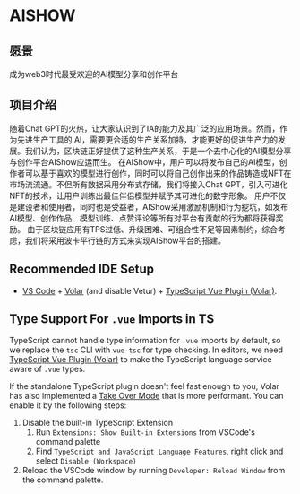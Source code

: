 # AISHOW 

## 愿景

成为web3时代最受欢迎的Ai模型分享和创作平台

## 项目介绍

随着Chat GPT的火热，让大家认识到了IA的能力及其广泛的应用场景。然而，作为先进生产工具的 AI，需要更合适的生产关系加持，才能更好的促进生产力的发展。我们认为，区块链正好提供了这种生产关系，于是一个去中心化的AI模型分享与创作平台AIShow应运而生。
在AIShow中，用户可以将发布自己的AI模型，创作者可以基于喜欢的模型进行创作，同时可以将自己创作出来的作品铸造成NFT在市场流流通。不但所有数据采用分布式存储，我们将接入Chat GPT，引入可进化NFT的技术，让用户训练出最佳伴侣模型并赋予其可进化的数字形象。
用户不仅是建设者和使用者，同时也是受益者，AIShow采用激励机制和行为挖坑，如发布AI模型、创作作品、模型训练、点赞评论等所有对平台有贡献的行为都将获得奖励。
由于区块链应用有TPS过低、升级困难、可组合性不足等因素制约，综合考虑，我们将采用波卡平行链的方式来实现AIShow平台的搭建。

## Recommended IDE Setup

- [VS Code](https://code.visualstudio.com/) + [Volar](https://marketplace.visualstudio.com/items?itemName=Vue.volar) (and disable Vetur) + [TypeScript Vue Plugin (Volar)](https://marketplace.visualstudio.com/items?itemName=Vue.vscode-typescript-vue-plugin).

## Type Support For `.vue` Imports in TS

TypeScript cannot handle type information for `.vue` imports by default, so we replace the `tsc` CLI with `vue-tsc` for type checking. In editors, we need [TypeScript Vue Plugin (Volar)](https://marketplace.visualstudio.com/items?itemName=Vue.vscode-typescript-vue-plugin) to make the TypeScript language service aware of `.vue` types.

If the standalone TypeScript plugin doesn't feel fast enough to you, Volar has also implemented a [Take Over Mode](https://github.com/johnsoncodehk/volar/discussions/471#discussioncomment-1361669) that is more performant. You can enable it by the following steps:

1. Disable the built-in TypeScript Extension
   1. Run `Extensions: Show Built-in Extensions` from VSCode's command palette
   2. Find `TypeScript and JavaScript Language Features`, right click and select `Disable (Workspace)`
2. Reload the VSCode window by running `Developer: Reload Window` from the command palette.
